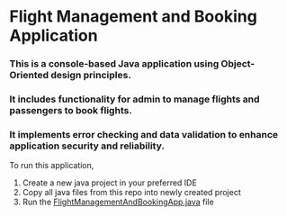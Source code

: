 # Flight Management and Booking Application
### This is a console-based Java application using Object-Oriented design principles.
### It includes functionality for admin to manage flights and passengers to book flights.
### It implements error checking and data validation to enhance application security and reliability.

To run this application, 
1. Create a new java project in your preferred IDE
2. Copy all java files from this repo into newly created project
3. Run the [FlightManagementAndBookingApp.java](https://github.com/Jasanpreet5/Flight-Management-and-Booking-Application/blob/master/FlightManagementAndBookingApp.java) file
